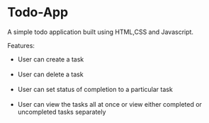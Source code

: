 # Todo-App

A simple todo application built using HTML,CSS and Javascript.

Features:<br/>
<ul> 
  <li>User can create a task</li> <br/>
  <li>User can delete a task</li><br/>
  <li>User can set status of completion to a particular task</li><br/> 
  <li>User can view the tasks all at once or view either completed or uncompleted tasks separately</li>
